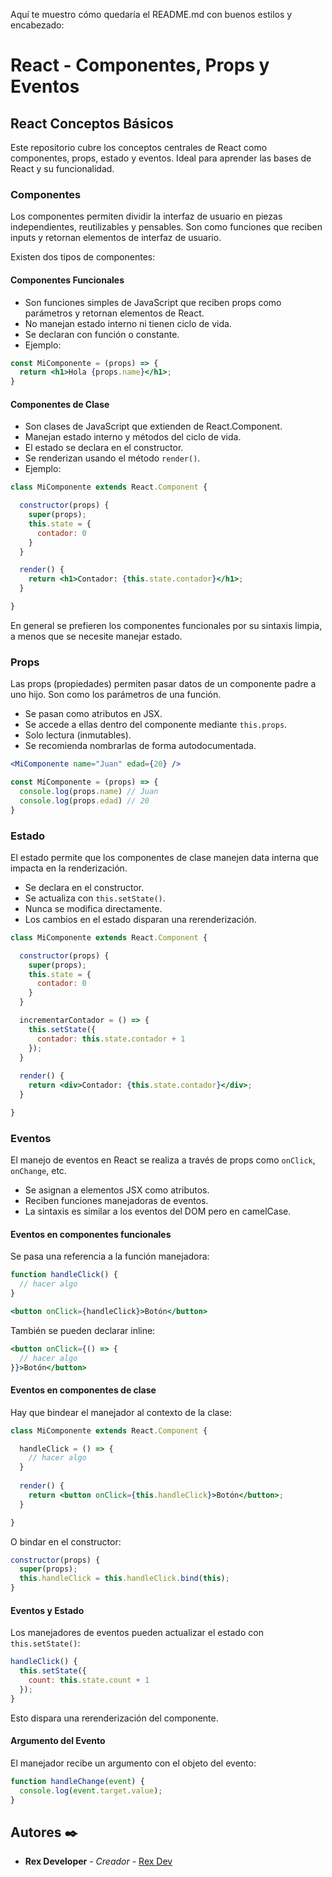 Aquí te muestro cómo quedaría el README.md con buenos estilos y encabezado:

# React - Componentes, Props y Eventos

## React Conceptos Básicos

Este repositorio cubre los conceptos centrales de React como componentes, props, estado y eventos. Ideal para aprender las bases de React y su funcionalidad.

### Componentes

Los componentes permiten dividir la interfaz de usuario en piezas independientes, reutilizables y pensables. Son como funciones que reciben inputs y retornan elementos de interfaz de usuario.

Existen dos tipos de componentes:

#### Componentes Funcionales

- Son funciones simples de JavaScript que reciben props como parámetros y retornan elementos de React.
- No manejan estado interno ni tienen ciclo de vida.
- Se declaran con función o constante. 
- Ejemplo:

```jsx
const MiComponente = (props) => {
  return <h1>Hola {props.name}</h1>;
}
```

#### Componentes de Clase

- Son clases de JavaScript que extienden de React.Component.
- Manejan estado interno y métodos del ciclo de vida.
- El estado se declara en el constructor.
- Se renderizan usando el método `render()`.
- Ejemplo:

```jsx
class MiComponente extends React.Component {

  constructor(props) {
    super(props);
    this.state = {
      contador: 0  
    }
  }

  render() {
    return <h1>Contador: {this.state.contador}</h1>;
  }

}
```

En general se prefieren los componentes funcionales por su sintaxis limpia, a menos que se necesite manejar estado.

### Props

Las props (propiedades) permiten pasar datos de un componente padre a uno hijo. Son como los parámetros de una función.

- Se pasan como atributos en JSX.
- Se accede a ellas dentro del componente mediante `this.props`.
- Solo lectura (inmutables).
- Se recomienda nombrarlas de forma autodocumentada.

```jsx
<MiComponente name="Juan" edad={20} />

const MiComponente = (props) => {
  console.log(props.name) // Juan
  console.log(props.edad) // 20  
}
```

### Estado

El estado permite que los componentes de clase manejen data interna que impacta en la renderización.

- Se declara en el constructor.  
- Se actualiza con `this.setState()`.
- Nunca se modifica directamente.
- Los cambios en el estado disparan una rerenderización.

```jsx
class MiComponente extends React.Component {

  constructor(props) {
    super(props);
    this.state = {
      contador: 0
    }
  }

  incrementarContador = () => {  
    this.setState({
      contador: this.state.contador + 1
    });
  }
  
  render() {
    return <div>Contador: {this.state.contador}</div>;
  }

}
```

### Eventos  

El manejo de eventos en React se realiza a través de props como `onClick`, `onChange`, etc.

- Se asignan a elementos JSX como atributos.
- Reciben funciones manejadoras de eventos. 
- La sintaxis es similar a los eventos del DOM pero en camelCase.

#### Eventos en componentes funcionales

Se pasa una referencia a la función manejadora:

```jsx
function handleClick() {
  // hacer algo
}

<button onClick={handleClick}>Botón</button> 
```

También se pueden declarar inline:

```jsx
<button onClick={() => {
  // hacer algo 
}}>Botón</button>
```

#### Eventos en componentes de clase

Hay que bindear el manejador al contexto de la clase:

```jsx
class MiComponente extends React.Component {

  handleClick = () => {
    // hacer algo
  }
  
  render() {
    return <button onClick={this.handleClick}>Botón</button>;
  }

}
```

O bindar en el constructor:

```jsx
constructor(props) {
  super(props);
  this.handleClick = this.handleClick.bind(this); 
}
```

#### Eventos y Estado

Los manejadores de eventos pueden actualizar el estado con `this.setState()`:

```jsx 
handleClick() {
  this.setState({
    count: this.state.count + 1
  }); 
}
```

Esto dispara una rerenderización del componente.

#### Argumento del Evento

El manejador recibe un argumento con el objeto del evento:

```jsx
function handleChange(event) {
  console.log(event.target.value);
}
```
## Autores ✒️

* **Rex Developer** - *Creador* - [Rex Dev](https://github.com/rexstudios-dev)
